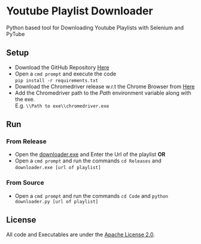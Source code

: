 # Youtube Playlist Downloader
Python based tool for Downloading Youtube Playlists with Selenium and PyTube
## Setup
- Download the GitHub Repository [Here](https://github.com/TheWolfPackSociety/Youtube-Playlist-Downloader.git)
- Open a `cmd prompt` and execute the code\
`pip install -r requirements.txt`
- Download the Chromedriver release w.r.t the Chrome Browser from [Here](https://chromedriver.chromium.org/downloads)
- Add the Chromedriver path to the *Path* environment variable along with the exe.\
E.g. `\\Path to exe\\chromedriver.exe`
## Run
### From Release
- Open the [downloader.exe](/Releases/downloader.exe) and Enter the Url of the playlist **OR**
- Open a `cmd prompt` and run the commands `cd Releases` and `downloader.exe [url of playlist]`
### From Source
- Open a `cmd prompt` and run the commands `cd Code` and `python downloader.py [url of playlist]`
## License
All code and Executables are under the [Apache License 2.0](/LICENSE).